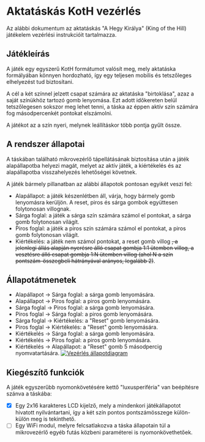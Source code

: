 # Aktatáskás KotH vezérlés

Az alábbi dokumentum az aktatáskás "A Hegy Királya" (King of the Hill) játékelem vezérlési instrukcióit tartalmazza.

## Játékleírás
A játék egy egyszerű KotH formátumot valósít meg, mely aktatáska formályában könnyen hordozható, így egy teljesen mobilis és tetszőleges elhelyezést tud biztosítani.

A cél a két színnel jelzett csapat számára az aktatáska "birtoklása", azaz a saját színükhöz tartozó gomb lenyomása. Ezt adott időkereten belül tetszőlegesen sokszor meg lehet tenni, a táska az éppen aktív szín számára fog másodpercenkét pontokat elszámolni.

A játékot az a szín nyeri, melynek leállításkor több pontja gyűlt össze.

## A rendszer állapotai
A táskában található mikrovezérlő tápellátásának biztosítása után a játék alapállapotba helyezi magát, melyet az aktív játék, a kiértékelés és az alapállapotba visszahelyezés lehetőségei követnek.

A játék bármely pillanatban az alábbi állapotok pontosan egyikét veszi fel:

- Alapállapot: a játék készenlétben áll, várja, hogy bármely gomb lenyomásra kerüljön. A reset, piros és sárga gombok együttesen folytonosan villognak.
- Sárga foglal: a játék a sárga szín számára számol el pontokat, a sárga gomb folytonosan világít.
- Piros foglal: a játék a piros szín számára számol el pontokat, a piros gomb folytonosan világít.
- Kiértékelés: a játék nem számol pontokat, a reset gomb villog ~~, a jelenlegi állás alapján nyerésre álló csapat gombja 1:1 ütemben villog, a vesztésre álló csapat gombja 1:N ütemben villog (ahol N a szín pontszám-összegbeli hátrányával arányos, legalább 2)~~.

## Állapotátmenetek
- Alapállapot -> Sárga foglal: a sárga gomb lenyomására.
- Alapállapot -> Piros foglal: a piros gomb lenyomására.
- Sárga foglal -> Piros foglal: a sárga gomb lenyomására.
- Piros foglal -> Sárga foglal: a piros gomb lenyomására.
- Sárga foglal -> Kiértékelés: a "Reset" gomb lenyomására.
- Piros foglal -> Kiértékelés: a "Reset" gomb lenyomására.
- Kiértékelés -> Sárga foglal: a sárga gomb lenyomására.
- Kiértékelés -> Piros foglal: a piros gomb lenyomására.
- Kiértékelés -> Alapállapot: a "Reset" gomb 5 másodpercig nyomvatartására.
[![Vezérlés állapotdiagram](https://app.eraser.io/workspace/Q2RTol8HHzs7mM4h7Qwu/preview?elements=HaKp08YZvj8B6MHMhmREGg&type=embed)](https://app.eraser.io/workspace/Q2RTol8HHzs7mM4h7Qwu?elements=HaKp08YZvj8B6MHMhmREGg)

## Kiegészítő funkciók
A játék egyszerűbb nyomonkövetésére kettő "luxusperiféria" van beépítésre szánva a táskába:

- [X] Egy 2x16 karakteres LCD kijelző, mely a mindenkori játékállapotot hivatott nyilvántartani, így a két szín pontos pontszámösszege külön-külön meg is tekinthető.
- [ ] Egy WiFi modul, melyre felcsatlakozva a táska állapotain túl a mikrovezérlő egyéb futás közbeni paraméterei is nyomonkövethetőek.
